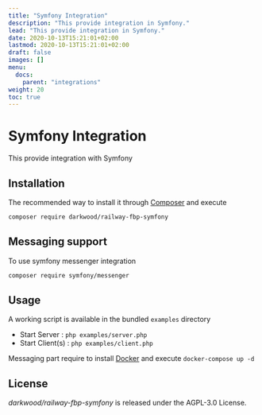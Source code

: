 ```yaml
---
title: "Symfony Integration"
description: "This provide integration in Symfony."
lead: "This provide integration in Symfony."
date: 2020-10-13T15:21:01+02:00
lastmod: 2020-10-13T15:21:01+02:00
draft: false
images: []
menu:
  docs:
    parent: "integrations"
weight: 20
toc: true
---
```


# Symfony Integration

This provide integration with Symfony

## Installation

The recommended way to install it through [Composer](http://getcomposer.org/) and execute

```bash
composer require darkwood/railway-fbp-symfony
```

## Messaging support

To use symfony messenger integration

```bash
composer require symfony/messenger
```

## Usage

A working script is available in the bundled `examples` directory

- Start Server : `php examples/server.php`
- Start Client(s) : `php examples/client.php`

Messaging part require to install [Docker](https://www.docker.com) and execute `docker-compose up -d`

## License

_darkwood/railway-fbp-symfony_ is released under the AGPL-3.0 License.
